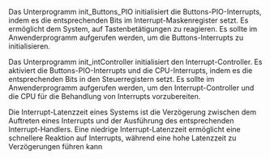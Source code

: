 Das Unterprogramm init_Buttons_PIO initialisiert die Buttons-PIO-Interrupts, indem es die entsprechenden Bits im Interrupt-Maskenregister setzt. Es ermöglicht dem System, auf Tastenbetätigungen zu reagieren. Es sollte im Anwenderprogramm aufgerufen werden, um die Buttons-Interrupts zu initialisieren.

Das Unterprogramm init_intController initialisiert den Interrupt-Controller. Es aktiviert die Buttons-PIO-Interrupts und die CPU-Interrupts, indem es die entsprechenden Bits in den Steuerregistern setzt. Es sollte im Anwenderprogramm aufgerufen werden, um den Interrupt-Controller und die CPU für die Behandlung von Interrupts vorzubereiten.

Die Interrupt-Latenzzeit eines Systems ist die Verzögerung zwischen dem Auftreten eines Interrupts und der Ausführung des entsprechenden Interrupt-Handlers. Eine niedrige Interrupt-Latenzzeit ermöglicht eine schnellere Reaktion auf Interrupts, während eine hohe Latenzzeit zu Verzögerungen führen kann
